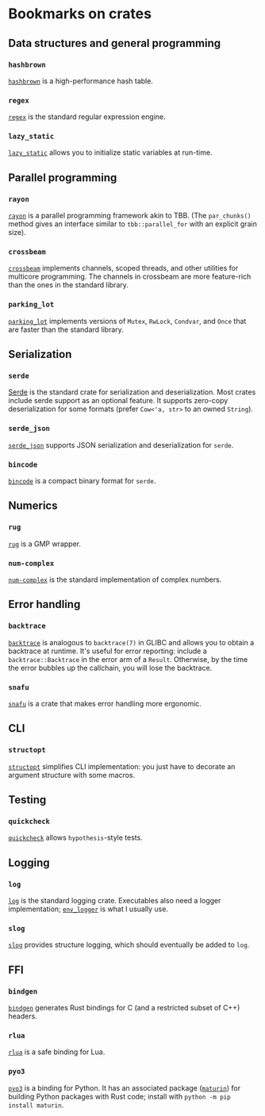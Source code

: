 # Bookmarks on crates

## Data structures and general programming

### `hashbrown`

[`hashbrown`](https://crates.io/crates/hashbrown) is a
high-performance hash table.

### `regex`

[`regex`](https://crates.io/crates/regex) is the standard regular
expression engine.

### `lazy_static`

[`lazy_static`](https://crates.io/crates/lazy_static) allows you to
initialize static variables at run-time.

## Parallel programming

### `rayon`

[`rayon`](https://crates.io/crates/rayon) is a parallel programming
framework akin to TBB. (The `par_chunks()` method gives an interface
similar to `tbb::parallel_for` with an explicit grain size).

### `crossbeam`

[`crossbeam`](https://crates.io/crates/crossbeam) implements channels,
scoped threads, and other utilities for multicore programming. The
channels in crossbeam are more feature-rich than the ones in the
standard library.

### `parking_lot`

[`parking_lot`](https://crates.io/crates/parking_lot) implements
versions of `Mutex`, `RwLock`, `Condvar`, and `Once` that are faster
than the standard library.

## Serialization

### `serde`

[Serde](https://serde.rs) is the standard crate for serialization and
deserialization. Most crates include serde support as an optional
feature. It supports zero-copy deserialization for some formats
(prefer `Cow<'a, str>` to an owned `String`).

### `serde_json`

[`serde_json`](https://crates.io/crates/serde_json) supports JSON
serialization and deserialization for `serde`.

### `bincode`

[`bincode`](https://crates.io/crates/bincode) is a compact binary
format for `serde`.

## Numerics

### `rug`

[`rug`](https://crates.io/crates/rug) is a GMP wrapper.

### `num-complex`

[`num-complex`](https://crates.io/crates/num-complex) is the standard
implementation of complex numbers.

## Error handling

### `backtrace`

[`backtrace`](https://crates.io/crates/backtrace) is analogous to
`backtrace(7)` in GLIBC and allows you to obtain a backtrace at
runtime. It's useful for error reporting: include a
`backtrace::Backtrace` in the error arm of a `Result`. Otherwise, by
the time the error bubbles up the callchain, you will lose the
backtrace.

### `snafu`

[`snafu`](https://crates.io/crates/snafu) is a crate that makes error
handling more ergonomic.

## CLI

### `structopt`

[`structopt`](https://crates.io/crates/structopt) simplifies CLI
implementation: you just have to decorate an argument structure with
some macros.

## Testing

### `quickcheck`

[`quickcheck`](https://crates.io/crates/quickcheck) allows
`hypothesis`-style tests.

## Logging

### `log`

[`log`](https://crates.io/crates/log) is the standard logging
crate. Executables also need a logger implementation;
[`env_logger`](https://crates.io/crates/env_logger) is what I usually
use.

### `slog`

[`slog`](https://crates.io/crates/slog) provides structure logging,
which should eventually be added to `log`.

## FFI

### `bindgen`

[`bindgen`](https://crates.io/crates/bindgen) generates Rust bindings
for C (and a restricted subset of C++) headers.

### `rlua`

[`rlua`](https://crates.io/crates/rlua) is a safe binding for Lua.

### `pyo3`

[`pyo3`](https://pyo3.rs/) is a binding for Python. It has an
associated package ([`maturin`](https://github.com/PyO3/maturin)) for
building Python packages with Rust code; install with `python -m pip
install maturin`.
